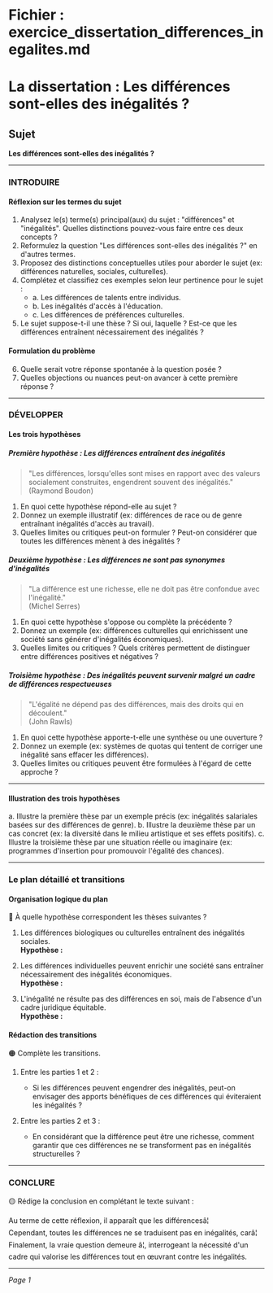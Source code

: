 # Fichier : exercice_dissertation_differences_inegalites.md

# La dissertation : Les différences sont-elles des inégalités ?

## Sujet
**Les différences sont-elles des inégalités ?**

---

### INTRODUIRE

#### Réflexion sur les termes du sujet

1. Analysez le(s) terme(s) principal(aux) du sujet : "différences" et "inégalités". Quelles distinctions pouvez-vous faire entre ces deux concepts ?
2. Reformulez la question "Les différences sont-elles des inégalités ?" en d'autres termes.
3. Proposez des distinctions conceptuelles utiles pour aborder le sujet (ex: différences naturelles, sociales, culturelles).
4. Complétez et classifiez ces exemples selon leur pertinence pour le sujet :
   - a. Les différences de talents entre individus.
   - b. Les inégalités d'accès à l'éducation.
   - c. Les différences de préférences culturelles.
5. Le sujet suppose-t-il une thèse ? Si oui, laquelle ? Est-ce que les différences entraînent nécessairement des inégalités ?

#### Formulation du problème

6. Quelle serait votre réponse spontanée à la question posée ?
7. Quelles objections ou nuances peut-on avancer à cette première réponse ?

---

### DÉVELOPPER

#### Les trois hypothèses

##### Première hypothèse : Les différences entraînent des inégalités

> "Les différences, lorsqu'elles sont mises en rapport avec des valeurs socialement construites, engendrent souvent des inégalités."  
> (Raymond Boudon)

1. En quoi cette hypothèse répond-elle au sujet ?
2. Donnez un exemple illustratif (ex: différences de race ou de genre entraînant inégalités d'accès au travail).
3. Quelles limites ou critiques peut-on formuler ? Peut-on considérer que toutes les différences mènent à des inégalités ?

##### Deuxième hypothèse : Les différences ne sont pas synonymes d'inégalités

> "La différence est une richesse, elle ne doit pas être confondue avec l'inégalité."  
> (Michel Serres)

1. En quoi cette hypothèse s'oppose ou complète la précédente ?
2. Donnez un exemple (ex: différences culturelles qui enrichissent une société sans générer d'inégalités économiques).
3. Quelles limites ou critiques ? Quels critères permettent de distinguer entre différences positives et négatives ?

##### Troisième hypothèse : Des inégalités peuvent survenir malgré un cadre de différences respectueuses

> "L'égalité ne dépend pas des différences, mais des droits qui en découlent."  
> (John Rawls)

1. En quoi cette hypothèse apporte-t-elle une synthèse ou une ouverture ? 
2. Donnez un exemple (ex: systèmes de quotas qui tentent de corriger une inégalité sans effacer les différences).
3. Quelles limites ou critiques peuvent être formulées à l'égard de cette approche ?

---

#### Illustration des trois hypothèses

a. Illustre la première thèse par un exemple précis (ex: inégalités salariales basées sur des différences de genre).
b. Illustre la deuxième thèse par un cas concret (ex: la diversité dans le milieu artistique et ses effets positifs).
c. Illustre la troisième thèse par une situation réelle ou imaginaire (ex: programmes d'insertion pour promouvoir l'égalité des chances).

---

### Le plan détaillé et transitions

#### Organisation logique du plan

🔴 À quelle hypothèse correspondent les thèses suivantes ?

1. Les différences biologiques ou culturelles entraînent des inégalités sociales.  
   **Hypothèse :**
   
2. Les différences individuelles peuvent enrichir une société sans entraîner nécessairement des inégalités économiques.  
   **Hypothèse :**
   
3. L'inégalité ne résulte pas des différences en soi, mais de l'absence d'un cadre juridique équitable.  
   **Hypothèse :**

#### Rédaction des transitions

🟠 Complète les transitions.

1. Entre les parties 1 et 2 :  
   - Si les différences peuvent engendrer des inégalités, peut-on envisager des apports bénéfiques de ces différences qui éviteraient les inégalités ?
   
2. Entre les parties 2 et 3 :  
   - En considérant que la différence peut être une richesse, comment garantir que ces différences ne se transforment pas en inégalités structurelles ?

---

### CONCLURE

🟡 Rédige la conclusion en complétant le texte suivant :

Au terme de cette réflexion, il apparaît que les différencesâ¦  
Cependant, toutes les différences ne se traduisent pas en inégalités, carâ¦  
Finalement, la vraie question demeure â¦, interrogeant la nécessité d'un cadre qui valorise les différences tout en œuvrant contre les inégalités.

--- 

*Page 1*